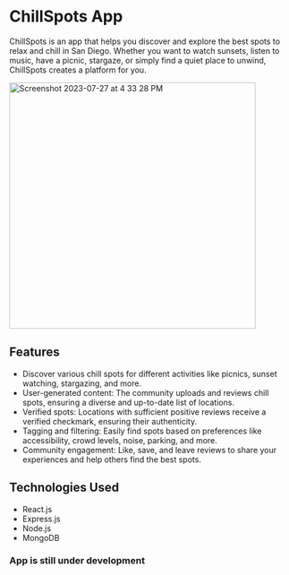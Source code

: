 # ChillSpots App

ChillSpots is an app that helps you discover and explore the best spots to relax and chill in San Diego. Whether you want to watch sunsets, listen to music, have a picnic, stargaze, or simply find a quiet place to unwind, ChillSpots creates a platform for you.


<img width="440" alt="Screenshot 2023-07-27 at 4 33 28 PM" src="https://github.com/franky-cast/Running-Locations-App/assets/113398924/67603e4e-00a2-4702-885a-5166ce05f2cf">


## Features

- Discover various chill spots for different activities like picnics, sunset watching, stargazing, and more.
- User-generated content: The community uploads and reviews chill spots, ensuring a diverse and up-to-date list of locations.
- Verified spots: Locations with sufficient positive reviews receive a verified checkmark, ensuring their authenticity.
- Tagging and filtering: Easily find spots based on preferences like accessibility, crowd levels, noise, parking, and more.
- Community engagement: Like, save, and leave reviews to share your experiences and help others find the best spots.


## Technologies Used

- React.js
- Express.js
- Node.js
- MongoDB


### App is still under development
